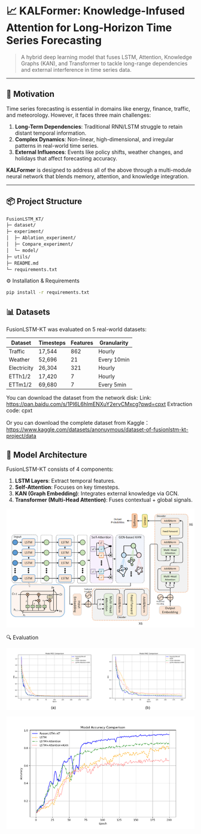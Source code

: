 # 📈 KALFormer: Knowledge-Infused Attention for Long-Horizon Time Series Forecasting

> A hybrid deep learning model that fuses LSTM, Attention, Knowledge Graphs (KAN), and Transformer to tackle long-range dependencies and external interference in time series data.

---

## 🧠 Motivation

Time series forecasting is essential in domains like energy, finance, traffic, and meteorology. However, it faces three main challenges:

1. **Long-Term Dependencies**: Traditional RNN/LSTM struggle to retain distant temporal information.
2. **Complex Dynamics**: Non-linear, high-dimensional, and irregular patterns in real-world time series.
3. **External Influences**: Events like policy shifts, weather changes, and holidays that affect forecasting accuracy.

**KALFormer** is designed to address all of the above through a multi-module neural network that blends memory, attention, and knowledge integration.

---

## 📦 Project Structure

```bash
FusionLSTM_KT/
├─ dataset/                                   
├─ experiment/                  
│  ├─ Ablation_experiment/     
│  ├─ Compare_experiment/     
│  └─ model/                
├─ utils/                      
├─ README.md                    
└─ requirements.txt     
```

⚙️ Installation & Requirements

```bash
pip install -r requirements.txt
```

## 📊 Datasets

FusionLSTM-KT was evaluated on 5 real-world datasets:

| Dataset     | Timesteps | Features | Granularity |
| ----------- | --------- | -------- | ----------- |
| Traffic     | 17,544    | 862      | Hourly      |
| Weather     | 52,696    | 21       | Every 10min |
| Electricity | 26,304    | 321      | Hourly      |
| ETTh1/2     | 17,420    | 7        | Hourly      |
| ETTm1/2     | 69,680    | 7        | Every 5min  |

You can download the dataset from the network disk:
Link: https://pan.baidu.com/s/1PI6L6hlmENXuY2ervCMxcg?pwd=cpxt 
Extraction code: cpxt 

Or you can download the complete dataset from Kaggle：
https://www.kaggle.com/datasets/anonuymous/dataset-of-fusionlstm-kt-project/data

## 🧱 Model Architecture

FusionLSTM-KT consists of 4 components:

1. **LSTM Layers**: Extract temporal features.
2. **Self-Attention**: Focuses on key timesteps.
3. **KAN (Graph Embedding)**: Integrates external knowledge via GCN.
4. **Transformer (Multi-Head Attention)**: Fuses contextual + global signals.

![](./images/Fig1.png)

🔍 Evaluation

![](./images/Fig4.png)

![](./images/Fig5.png)      






